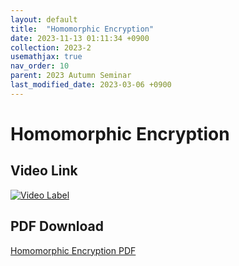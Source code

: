 ```yaml
---
layout: default
title:  "Homomorphic Encryption"
date: 2023-11-13 01:11:34 +0900
collection: 2023-2
usemathjax: true
nav_order: 10
parent: 2023 Autumn Seminar
last_modified_date: 2023-03-06 +0900
---
```

# Homomorphic Encryption
<!-- ## <center> Abstract </center>
Francis Guthrie claimed in 1852 the four color problem. We
proof two essential lemmas and then solve six color problem. We expand
the proof of six color problem into five, four color problem. Kempe
published this proof in 1879. However the flaw was discovered in 1890
by Heawood. Although flawed, Kempe’s idea was used as one of a basic
tool. -->
## Video Link

[![Video Label](https://img.youtube.com/vi/LAxPLI5CbmU/hqdefault.jpg)](https://youtu.be/LAxPLI5CbmU)

## PDF Download

<a target='_blank' href='../2023-2/2023-2_download/encryption.pdf'>Homomorphic Encryption PDF</a>